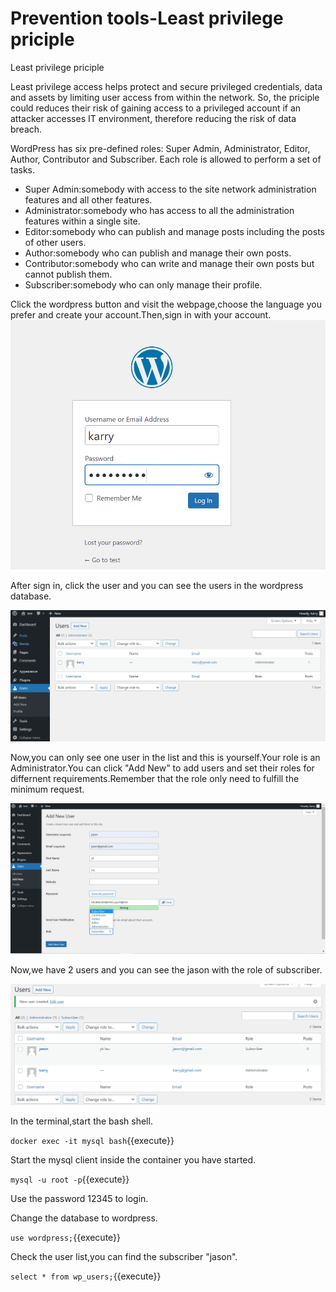 # Prevention tools-Least privilege priciple

Least privilege priciple

Least privilege access helps protect and secure privileged credentials, data and assets by limiting user access from within the network. So, the priciple could reduces their risk of gaining access to a privileged account if an attacker accesses IT environment, therefore reducing the risk of data breach.

WordPress has six pre-defined roles: Super Admin, Administrator, Editor, Author, Contributor and Subscriber. Each role is allowed to perform a set of tasks.

- Super Admin:somebody with access to the site network administration features and all other features. 
- Administrator:somebody who has access to all the administration features within a single site.
- Editor:somebody who can publish and manage posts including the posts of other users.
- Author:somebody who can publish and manage their own posts.
- Contributor:somebody who can write and manage their own posts but cannot publish them.
- Subscriber:somebody who can only manage their profile.

Click the wordpress button and visit the webpage,choose the language you prefer and create your account.Then,sign in with your account.
![wordpress_login](https://github.com/joey1136/katacoda-scenarios/blob/main/Area-B/images/wordpress_login.PNG?raw=true)

After sign in, click the user and you can see the users in the wordpress database.

![wordpress_users](https://github.com/joey1136/katacoda-scenarios/blob/main/Area-B/images/Users.PNG?raw=true)

Now,you can only see one user in the list and this is yourself.Your role is an Administrator.You can click "Add New" to add users and set their roles for differnent requirements.Remember that the role only need to fulfill the minimum request.

![add_user](https://github.com/joey1136/katacoda-scenarios/blob/main/Area-B/images/add_user.png?raw=true)

Now,we have 2 users and you can see the jason with the role of subscriber.

![jason](https://github.com/joey1136/katacoda-scenarios/blob/main/Area-B/images/user_jason.PNG?raw=true)

In the terminal,start the bash shell.

`docker exec -it mysql bash`{{execute}}

Start the mysql client inside the container you have started.

`mysql -u root -p`{{execute}}

Use the password 12345 to login.

Change the database to wordpress.

`use wordpress;`{{execute}}

Check the user list,you can find the subscriber "jason".

`select * from wp_users;`{{execute}}





